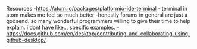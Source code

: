 Resources
-https://atom.io/packages/platformio-ide-terminal - terminal in atom makes me
feel so much better
-honestly forums in general are just a godsend. so many wonderful programmers
willing to give their time to help explain. i dont have like... specific
examples.
-https://docs.github.com/en/desktop/contributing-and-collaborating-using-github-desktop/
